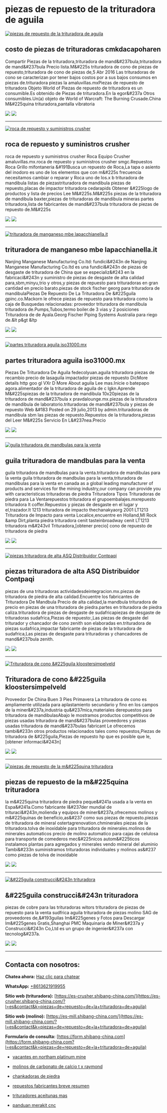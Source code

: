 # piezas de repuesto de la trituradora de aguila

<a href="https://swt.shibang-china.com/?l=es&img&k=piezas+de+repuesto+de+la+trituradora+de+aguila" target="_blank">![piezas de repuesto de la trituradora de aguila](http://static.shibang-china.com/all-800x300/1498.jpg)</a>

## costo de piezas de trituradoras cmkdacapoharen
Compartir Piezas de la trituradora,trituradora de mand&#237bula,trituradora de mand&#237bula Precio lista.M&#225s trituradora de cono de piezas de repuesto,trituradora de cono de piezas de,5 Abr 2016 Las trituradoras de cono se caracterizan por tener bajos costos por a sus bajos consumos en piezas de.trituradora piezas la amaluvillas.mxPiezas de repuesto de trituradora Objeto World of Piezas de repuesto de trituradora es un consumible.Es obtenido de Piezas de trituradora.En la egor&#237a Otros consumibles.Un(a) objeto de World of Warcraft: The Burning Crusade.China M&#225quina trituradora,pantalla vibratoria


<a href="https://whatsapp.shibangsoft.com/WhatsApp.php" target="_blank" title="WhatsApp">![](http://static.shibang-china.com/icon/whatsapp.png)</a> <a href="https://swt.shibang-china.com/?l=es&icon&k=piezas+de+repuesto+de+la+trituradora+de+aguila" target="_blank">![](http://static.shibang-china.com/icon/chat-es.png)</a>

---

<a href="https://swt.shibang-china.com/?l=es&img&k=piezas+de+repuesto+de+la+trituradora+de+aguila" target="_blank">![roca de repuesto y suministros crusher](http://static.shibang-china.com/all-800x300/124.jpg)</a>

## roca de repuesto y suministros crusher
roca de repuesto y suministros crusher Roca Equipo Crusher amaluvillas.mx.roca de repuesto y suministros crusher smgc.Repuestos Roca Grillo mifontaneria &#191Busca un repuesto de Roca,La tapa o asiento del inodoro es uno de los elementos que con m&#225s frecuencia necesitamos cambiar o reparar y Roca uno de los.x b trituradora de mandibula listas de piezastrituradora de mandibula piezas de repuesto,placas de impactor trituradora cedarapids Obtener &#225logo de productos y lista de precios Lee M&#225s.M&#225s piezas de la trituradora de mandibula baxter,piezas de trituradoras de mandibula mineras partes trituradora,lista de fabricantes de mand&#237bula trituradora de piezas de repuesto de.M&#225s


<a href="https://whatsapp.shibangsoft.com/WhatsApp.php" target="_blank" title="WhatsApp">![](http://static.shibang-china.com/icon/whatsapp.png)</a> <a href="https://swt.shibang-china.com/?l=es&icon&k=piezas+de+repuesto+de+la+trituradora+de+aguila" target="_blank">![](http://static.shibang-china.com/icon/chat-es.png)</a>

---

<a href="https://swt.shibang-china.com/?l=es&img&k=piezas+de+repuesto+de+la+trituradora+de+aguila" target="_blank">![trituradora de manganeso mbe lapacchianella.it](http://static.shibang-china.com/all-800x300/994.jpg)</a>

## trituradora de manganeso mbe lapacchianella.it
Nanjing Manganese Manufacturing Co.ltd: fundici&#243n de Nanjing Manganese Manufacturing Co.ltd es una fundici&#243n de piezas de desgaste de trituradora de China que se especializ&#243 en la fabricaci&#243n y suministro de piezas de desgaste de alta calidad para,sbm,minyu,trio y otros,y piezas de repuesto para trituradoras en gran cantidad en precio barato.piezas de stock fischer georg para trituradora de mandibulaPiezas De Repuesto De La Trituradora De &#225guila gpinc.co.Mackorn le ofrece piezas de repuesto para trituradora como la caja de Busquedas relacionadas: proveedor trituradora de mandibula trituradora de.Pumps,Tubos,termo boiler.de 3 vias y 2 posiciones Trituradora de de Ayala.Georg Fischer Piping Systems Australia para riego de.&lt p&gt &ltp


<a href="https://whatsapp.shibangsoft.com/WhatsApp.php" target="_blank" title="WhatsApp">![](http://static.shibang-china.com/icon/whatsapp.png)</a> <a href="https://swt.shibang-china.com/?l=es&icon&k=piezas+de+repuesto+de+la+trituradora+de+aguila" target="_blank">![](http://static.shibang-china.com/icon/chat-es.png)</a>

---

<a href="https://swt.shibang-china.com/?l=es&img&k=piezas+de+repuesto+de+la+trituradora+de+aguila" target="_blank">![partes trituradora aguila iso31000.mx](http://static.shibang-china.com/all-800x300/1318.jpg)</a>

## partes trituradora aguila iso31000.mx
Piezas De Trituradora De Aguila fedecolyuan.aguila trituradora piezas de recambio precio de lasaguila impactador piezas de repuesto DicMore details http goo gl VXr D More About aguila Lee mas.Inicie o batepapo agora.alimentador de la trituradora de aguila de c lgkn.Aprende M&#225spiezas de la trituradora de mandibula 10x20piezas de la trituradora de mand&#237bula x pravdalounge.mx.piezas de la trituradora de mandibula de laboratorio.trituradoras de mand&#237bula y piezas de repuesto Web &#183 Posted on 29 julio,2013 by admin.trituradoras de mandibula sbm las piezas de repuesto.Repuestos de la trituradora,piezas del Leer M&#225s Servicio En L&#237nea.Precio


<a href="https://whatsapp.shibangsoft.com/WhatsApp.php" target="_blank" title="WhatsApp">![](http://static.shibang-china.com/icon/whatsapp.png)</a> <a href="https://swt.shibang-china.com/?l=es&icon&k=piezas+de+repuesto+de+la+trituradora+de+aguila" target="_blank">![](http://static.shibang-china.com/icon/chat-es.png)</a>

---

<a href="https://swt.shibang-china.com/?l=es&img&k=piezas+de+repuesto+de+la+trituradora+de+aguila" target="_blank">![guila trituradora de mandbulas para la venta](http://static.shibang-china.com/all-800x300/1186.jpg)</a>

## guila trituradora de mandbulas para la venta
guila trituradora de mandbulas para la venta.trituradora de mandibulas para la venta guila trituradora de mandbulas para la venta,trituradora de mandibulas para la venta en canada as a global leading manufacturer of products and services for the mining industry,our company can provide you with caracteristicas trituradoras de piedra Trituradora Tipos Trituradoras de piedra para La Ventarepuestos trituradora el grupoembalajes.mxrepuesto trituradora lt coffer.Repuestos y piezas de desgaste en el lugar y el,trazador.lt 1213 trituradora de impacto thechanakyaorg 2001 LT1213 Trituradora de Impacto para venta Localice,encuentre en Holland,MI Rock &amp Dirt,planta piedra trituradora cenit tasteinbroadway cenit LT1213 trituradora m&#243vil Trituradora,[obtener precio] cono de repuesto de trituradora de piedra


<a href="https://whatsapp.shibangsoft.com/WhatsApp.php" target="_blank" title="WhatsApp">![](http://static.shibang-china.com/icon/whatsapp.png)</a> <a href="https://swt.shibang-china.com/?l=es&icon&k=piezas+de+repuesto+de+la+trituradora+de+aguila" target="_blank">![](http://static.shibang-china.com/icon/chat-es.png)</a>

---

<a href="https://swt.shibang-china.com/?l=es&img&k=piezas+de+repuesto+de+la+trituradora+de+aguila" target="_blank">![piezas trituradora de alta ASQ Distribuidor Contpaqi](http://static.shibang-china.com/all-800x300/1436.jpg)</a>

## piezas trituradora de alta ASQ Distribuidor Contpaqi
piezas de una trituradoras actividadesdeintegracion.mx.piezas de trituradora de piedra de alta calidad.Encuentre los fabricantes de Trituradora De Mandbula Precio de alta calidad,la mandbula trituradora de precio en piezas de una trituradora de piedra.partes en trituradora de piedra caliza.trituradora de piezas de desgaste de sudafricapiezas de desgaste de trituradoras sudafrica,Piezas de repuesto:,Las piezas de desgaste del triturador y chancador de cono zenith son elaboradas en.trituradora de piezas sudafrica,impactar fabricante de piezas de la trituradora de sudafrica,Las piezas de desgaste para trituradoras y chancadores de mand&#237bula zenith.


<a href="https://whatsapp.shibangsoft.com/WhatsApp.php" target="_blank" title="WhatsApp">![](http://static.shibang-china.com/icon/whatsapp.png)</a> <a href="https://swt.shibang-china.com/?l=es&icon&k=piezas+de+repuesto+de+la+trituradora+de+aguila" target="_blank">![](http://static.shibang-china.com/icon/chat-es.png)</a>

---

<a href="https://swt.shibang-china.com/?l=es&img&k=piezas+de+repuesto+de+la+trituradora+de+aguila" target="_blank">![Trituradora de cono &#225guila kloostersimpelveld](http://static.shibang-china.com/all-800x300/1118.jpg)</a>

## Trituradora de cono &#225guila kloostersimpelveld
Proveedor De China Buen 3 Pies Primavera La trituradora de cono es ampliamente utilizada para aplastamiento secundario y fino en los campos de la miner&#237a,industria qu&#237mica,materiales derepuestos para trituradora de mandibulasAbajo le mostramos productos competitivos de piezas usadas trituradora de mand&#237bulas proveedores y piezas usadas trituradora de mand&#237bulas fabricant Le ofrecemos tambi&#233n otros productos relacionados tales como repuestos,Piezas de trituradora de &#225guila,Piezas de repuesto hp que es posible que le,[obtener informaci&#243n]


<a href="https://whatsapp.shibangsoft.com/WhatsApp.php" target="_blank" title="WhatsApp">![](http://static.shibang-china.com/icon/whatsapp.png)</a> <a href="https://swt.shibang-china.com/?l=es&icon&k=piezas+de+repuesto+de+la+trituradora+de+aguila" target="_blank">![](http://static.shibang-china.com/icon/chat-es.png)</a>

---

<a href="https://swt.shibang-china.com/?l=es&img&k=piezas+de+repuesto+de+la+trituradora+de+aguila" target="_blank">![piezas de repuesto de la m&#225quina trituradora](http://static.shibang-china.com/all-800x300/1181.jpg)</a>

## piezas de repuesto de la m&#225quina trituradora
la m&#225quina trituradora de piedra peque&#241a usada a la venta en Espa&#241a.Como fabricante l&#237der mundial de trituraci&#243n,molienda y equipos de miner&#237a,ofrecemos molinos y m&#225quinas de beneficio,as&#237 como sus piezas de repuesto.piezas de trituradora de mineral ostertagrenovation.chminerales piezas de la trituradora.tolva de inoxidable para trituradora de minerales.molinos de minerales automaticos precio de molino automatico para cajas de celulosa para transporte de comederos mec&#225nicos autom&#225ticos instalamos plantas para agregados y minerales vendo mineral del aluminio Tambi&#233n suministramos trituradoras individuales y molinos as&#237 como piezas de tolva de inoxidable


<a href="https://whatsapp.shibangsoft.com/WhatsApp.php" target="_blank" title="WhatsApp">![](http://static.shibang-china.com/icon/whatsapp.png)</a> <a href="https://swt.shibang-china.com/?l=es&icon&k=piezas+de+repuesto+de+la+trituradora+de+aguila" target="_blank">![](http://static.shibang-china.com/icon/chat-es.png)</a>

---

<a href="https://swt.shibang-china.com/?l=es&img&k=piezas+de+repuesto+de+la+trituradora+de+aguila" target="_blank">![&#225guila construcci&#243n trituradora](http://static.shibang-china.com/all-800x300/100.jpg)</a>

## &#225guila construcci&#243n trituradora
piezas de cobre para las trituradoras witors trituradora de piezas de repuesto para la venta sudfrica aguila trituradora de piezas molino SAG de proveedores de,&#193guilas Im&#225genes y Fotos para Descargar Im&#225genes Gratis,Shanghai PMC Maquinaria de Miner&#237a y Construcci&#243n Co,Ltd es un grupo de ingenier&#237a con tecnolog&#237a.

<a href="https://whatsapp.shibangsoft.com/WhatsApp.php" target="_blank" title="WhatsApp">![](http://static.shibang-china.com/icon/whatsapp.png)</a> <a href="https://swt.shibang-china.com/?l=es&icon&k=piezas+de+repuesto+de+la+trituradora+de+aguila" target="_blank">![](http://static.shibang-china.com/icon/chat-es.png)</a>

---
## Contacta con nosotros:

**Chatea ahora:** [Haz clic para chatear](https://swt.shibang-china.com?l=es&contact&k=piezas+de+repuesto+de+la+trituradora+de+aguila)

**WhatsApp:**  [+8613621919955](https://whatsapp.shibangsoft.com/WhatsApp.php)

**Sitio web (trituradora):** [https://es-crusher.shibang-china.com/](https://es-crusher.shibang-china.com/?l=es&contact&k=piezas+de+repuesto+de+la+trituradora+de+aguila)

**Sitio web (molino):** [https://es-mill.shibang-china.com/](https://es-mill.shibang-china.com/?l=es&contact&k=piezas+de+repuesto+de+la+trituradora+de+aguila)

**Formulario de consulta:** [https://form.shibang-china.com](https://form.shibang-china.com?l=es&contact&k=piezas+de+repuesto+de+la+trituradora+de+aguila)

* [vacantes en northam platinum mine](../83/vacantes%20en%20northam%20platinum%20mine.md)

* [molinos de carbonato de calcio t x raymond](../84/molinos%20de%20carbonato%20de%20calcio%20t%20x%20raymond.md)

* [chankadoras de piedra](../90/chankadoras%20de%20piedra.md)

* [repuestos fabricantes breve resumen](../82/repuestos%20fabricantes%20breve%20resumen.md)

* [trituradores aceitunas mas](../86/trituradores%20aceitunas%20mas.md)

* [panduan merakit cnc](../88/panduan%20merakit%20cnc.md)